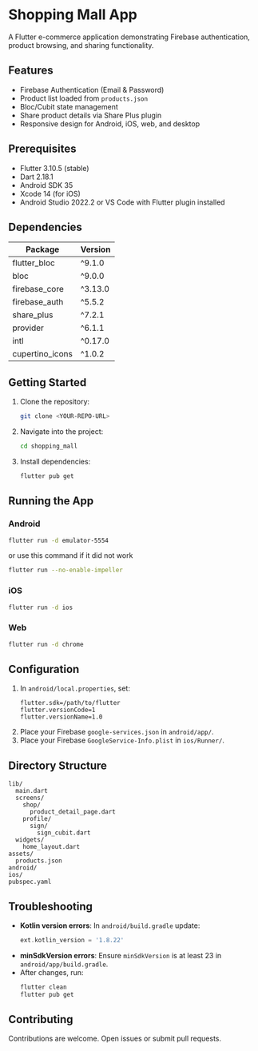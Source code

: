 # Shopping Mall App

A Flutter e-commerce application demonstrating Firebase authentication, product browsing, and sharing functionality.

## Features

- Firebase Authentication (Email & Password)
- Product list loaded from `products.json`
- Bloc/Cubit state management
- Share product details via Share Plus plugin
- Responsive design for Android, iOS, web, and desktop

## Prerequisites

- Flutter 3.10.5 (stable)
- Dart 2.18.1
- Android SDK 35
- Xcode 14 (for iOS)
- Android Studio 2022.2 or VS Code with Flutter plugin installed

## Dependencies

| Package         | Version  |
|-----------------|----------|
| flutter_bloc    | ^9.1.0   |
| bloc            | ^9.0.0   |
| firebase_core   | ^3.13.0  |
| firebase_auth   | ^5.5.2   |
| share_plus      | ^7.2.1   |
| provider        | ^6.1.1   |
| intl            | ^0.17.0  |
| cupertino_icons | ^1.0.2   |

## Getting Started

1. Clone the repository:
   ```bash
   git clone <YOUR-REPO-URL>
   ```
2. Navigate into the project:
   ```bash
   cd shopping_mall
   ```
3. Install dependencies:
   ```bash
   flutter pub get
   ```

## Running the App


### Android
```bash
flutter run -d emulator-5554 
```
or use this command if it did not work

```bash
flutter run --no-enable-impeller
```

### iOS
```bash
flutter run -d ios
```

### Web
```bash
flutter run -d chrome
```

## Configuration

1. In `android/local.properties`, set:
   ```
   flutter.sdk=/path/to/flutter
   flutter.versionCode=1
   flutter.versionName=1.0
   ```
2. Place your Firebase `google-services.json` in `android/app/`.
3. Place your Firebase `GoogleService-Info.plist` in `ios/Runner/`.

## Directory Structure

```
lib/
  main.dart
  screens/
    shop/
      product_detail_page.dart
    profile/
      sign/
        sign_cubit.dart
  widgets/
    home_layout.dart
assets/
  products.json
android/
ios/
pubspec.yaml
```

## Troubleshooting

- **Kotlin version errors**: In `android/build.gradle` update:
  ```gradle
  ext.kotlin_version = '1.8.22'
  ```
- **minSdkVersion errors**: Ensure `minSdkVersion` is at least 23 in `android/app/build.gradle`.
- After changes, run:
  ```bash
  flutter clean
  flutter pub get
  ```

## Contributing

Contributions are welcome. Open issues or submit pull requests.
